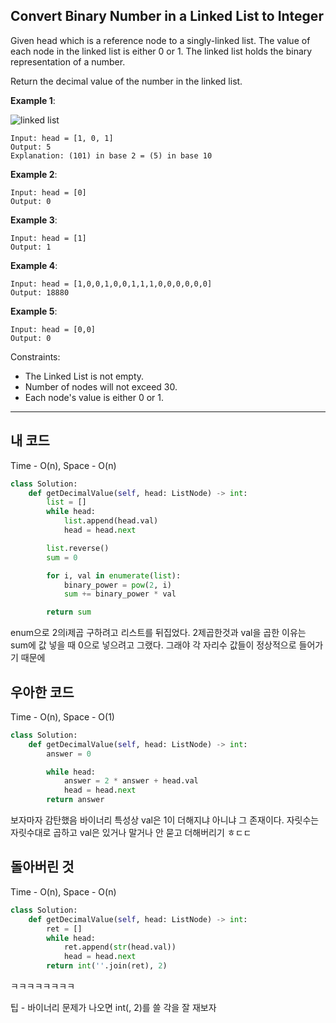## Convert Binary Number in a Linked List to Integer

Given head which is a reference node to a singly-linked list. The value of each node in the linked list is either 0 or 1. The linked list holds the binary representation of a number.

Return the decimal value of the number in the linked list.

**Example 1**:

![linked list](https://assets.leetcode.com/uploads/2019/12/05/graph-1.png)

```
Input: head = [1, 0, 1]
Output: 5
Explanation: (101) in base 2 = (5) in base 10
```

**Example 2**:
```
Input: head = [0]
Output: 0
```

**Example 3**:
```
Input: head = [1]
Output: 1
```

**Example 4**:
```
Input: head = [1,0,0,1,0,0,1,1,1,0,0,0,0,0,0]
Output: 18880
```

**Example 5**:
```
Input: head = [0,0]
Output: 0
```

Constraints:
- The Linked List is not empty.
- Number of nodes will not exceed 30.
- Each node's value is either 0 or 1.

---

## 내 코드
Time - O(n), Space - O(n)
``` python
class Solution:
    def getDecimalValue(self, head: ListNode) -> int:
        list = []
        while head:
            list.append(head.val)
            head = head.next

        list.reverse()
        sum = 0

        for i, val in enumerate(list):
            binary_power = pow(2, i)
            sum += binary_power * val

        return sum
```
enum으로 2의i제곱 구하려고 리스트를 뒤집었다.
2제곱한것과 val을 곱한 이유는 sum에 값 넣을 때 0으로 넣으려고 그랬다.
그래야 각 자리수 값들이 정상적으로 들어가기 때문에

## 우아한 코드
Time - O(n), Space - O(1)
``` python
class Solution:
    def getDecimalValue(self, head: ListNode) -> int:
        answer = 0

        while head:
            answer = 2 * answer + head.val
            head = head.next
        return answer
```
보자마자 감탄했음 바이너리 특성상 val은 1이 더해지냐 아니냐 그 존재이다.
자릿수는 자릿수대로 곱하고 val은 있거나 말거나 안 묻고 더해버리기 ㅎㄷㄷ

## 돌아버린 것
Time - O(n), Space - O(n)
``` python
class Solution:
    def getDecimalValue(self, head: ListNode) -> int:
        ret = []
        while head:
            ret.append(str(head.val))
            head = head.next
        return int(''.join(ret), 2)
```
ㅋㅋㅋㅋㅋㅋㅋㅋ

팁 - 바이너리 문제가 나오면 int(, 2)를 쓸 각을 잘 재보자

